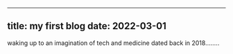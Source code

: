 
---
title: my first blog
date: 2022-03-01
---

waking up to an imagination of tech and medicine dated back in 2018........
